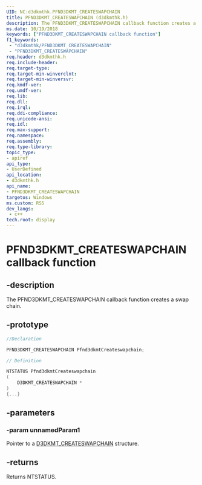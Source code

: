 ```yaml
---
UID: NC:d3dkmthk.PFND3DKMT_CREATESWAPCHAIN
title: PFND3DKMT_CREATESWAPCHAIN (d3dkmthk.h)
description: The PFND3DKMT_CREATESWAPCHAIN callback function creates a swap chain.
ms.date: 10/19/2018
keywords: ["PFND3DKMT_CREATESWAPCHAIN callback function"]
f1_keywords:
 - "d3dkmthk/PFND3DKMT_CREATESWAPCHAIN"
 - "PFND3DKMT_CREATESWAPCHAIN"
req.header: d3dkmthk.h
req.include-header:
req.target-type:
req.target-min-winverclnt:
req.target-min-winversvr:
req.kmdf-ver:
req.umdf-ver:
req.lib:
req.dll:
req.irql: 
req.ddi-compliance:
req.unicode-ansi:
req.idl:
req.max-support:
req.namespace:
req.assembly:
req.type-library: 
topic_type: 
- apiref
api_type: 
- UserDefined
api_location: 
- d3dkmthk.h
api_name: 
- PFND3DKMT_CREATESWAPCHAIN
targetos: Windows
ms.custom: RS5
dev_langs:
 - c++
tech.root: display
---
```


# PFND3DKMT_CREATESWAPCHAIN callback function

## -description

The PFND3DKMT_CREATESWAPCHAIN callback function creates a swap chain.

## -prototype

```cpp
//Declaration

PFND3DKMT_CREATESWAPCHAIN Pfnd3dkmtCreateswapchain; 

// Definition

NTSTATUS Pfnd3dkmtCreateswapchain 
(
	D3DKMT_CREATESWAPCHAIN *
)
{...}

```

## -parameters

### -param unnamedParam1

Pointer to a [D3DKMT_CREATESWAPCHAIN](ns-d3dkmthk-_d3dkmt_createswapchain.md) structure.

## -returns

Returns NTSTATUS.
